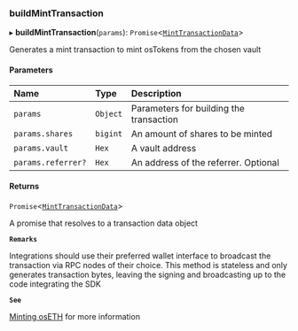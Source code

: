 ### buildMintTransaction

▸ **buildMintTransaction**(`params`): `Promise`\<[`MintTransactionData`](../../../interfaces/MintTransactionData.md)\>

Generates a mint transaction to mint osTokens from the chosen vault

#### Parameters

| Name | Type | Description |
| :------ | :------ | :------ |
| `params` | `Object` | Parameters for building the transaction |
| `params.shares` | `bigint` | An amount of shares to be minted |
| `params.vault` | `Hex` | A vault address |
| `params.referrer?` | `Hex` | An address of the referrer. Optional |

#### Returns

`Promise`\<[`MintTransactionData`](../../../interfaces/MintTransactionData.md)\>

A promise that resolves to a transaction data object

**`Remarks`**

Integrations should use their preferred wallet interface to broadcast the transaction via RPC nodes of
their choice. This method is stateless and only generates transaction bytes, leaving the signing and broadcasting up to
the code integrating the SDK

**`See`**

[Minting osETH](https://chorus-one.gitbook.io/opus-pool-sdk-1.0/build-your-staking-dapp/5-minting-os-eth) for more information